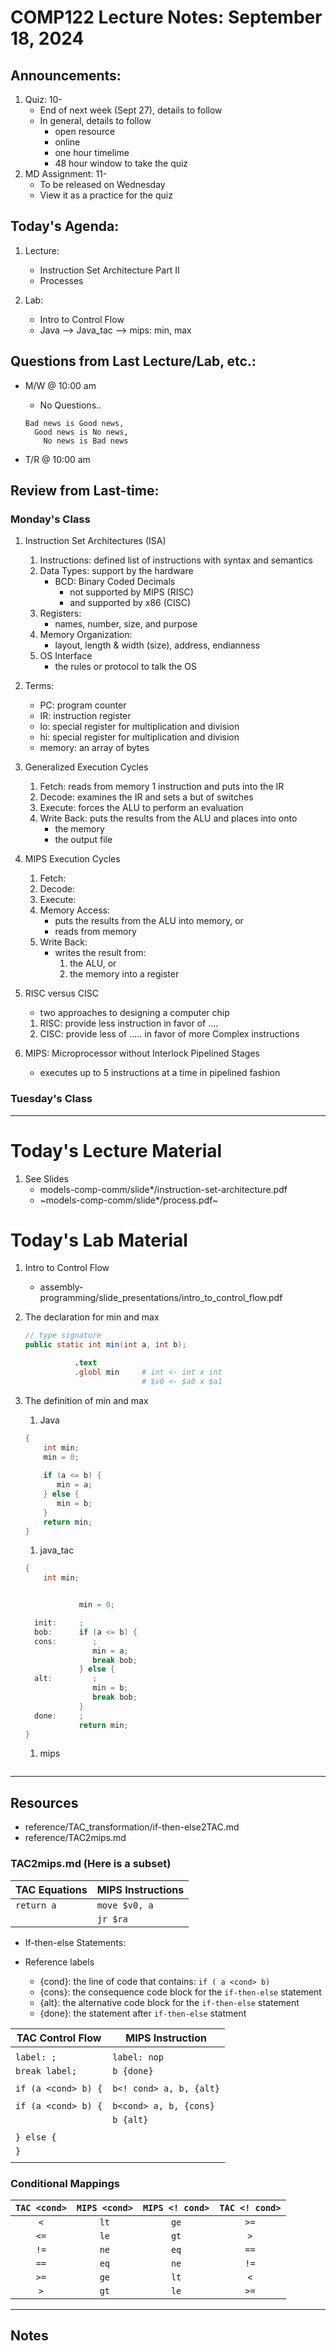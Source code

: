 # COMP122 Lecture Notes: September 18, 2024

## Announcements:
   1. Quiz: 10-
      - End of next week (Sept 27), details to follow
      - In general, details to follow
        - open resource
        - online 
        - one hour timelime
        - 48 hour window to take the quiz
   1. MD Assignment: 11-
      - To be released on Wednesday
      - View it as a practice for the quiz


## Today's Agenda:
   1. Lecture: 
      - Instruction Set Architecture Part II
      - Processes

   1. Lab:
      - Intro to Control Flow
      - Java --> Java_tac --> mips:  min, max


## Questions from Last Lecture/Lab, etc.:
   * M/W @ 10:00 am
     - No Questions..

     ```text
     Bad news is Good news,
       Good news is No news, 
         No news is Bad news
     ```

   * T/R @ 10:00 am



## Review from Last-time:
### Monday's Class
  1. Instruction Set Architectures (ISA)
     1. Instructions: defined list of instructions with syntax and semantics 
     2. Data Types: support by the hardware
        - BCD: Binary Coded Decimals
          - not supported by MIPS (RISC)
          - and supported by x86  (CISC)
     3. Registers: 
        - names, number, size, and purpose
     4. Memory Organization: 
        - layout, length & width (size), address, endianness
     5. OS Interface
        - the rules or protocol to talk the OS

 1. Terms:
     - PC: program counter
     - IR: instruction register
     - lo: special register for multiplication and division
     - hi: special register for multiplication and division
     - memory: an array of bytes

  1. Generalized Execution Cycles
     1. Fetch:   reads from memory 1 instruction and puts into the IR
     2. Decode:  examines the IR and sets a but of switches
     3. Execute: forces the ALU to perform an evaluation 
     4. Write Back: puts the results from the ALU and places into onto
        - the memory
        - the output file

 
  1. MIPS Execution Cycles
     1. Fetch:
     2. Decode:
     3. Execute:
     4. Memory Access: 
        - puts the results from the ALU into memory, or
        - reads from memory
     5. Write Back:
        - writes the result from:
          1. the ALU, or
          1. the memory
        into a register

   1. RISC versus CISC
      - two approaches to designing a computer chip
      1. RISC: provide less instruction in favor of ....
      1. CISC: provide less of ..... in favor of more Complex instructions

   1. MIPS: Microprocessor without Interlock Pipelined Stages
      - executes up to 5 instructions at a time in pipelined fashion

### Tuesday's Class
 

---
# Today's Lecture Material

  1. See Slides
     -  models-comp-comm/slide*/instruction-set-architecture.pdf 
     -  ~models-comp-comm/slide*/process.pdf~


# Today's Lab Material

  1. Intro to Control Flow
     - assembly-programming/slide_presentations/intro_to_control_flow.pdf

  1. The declaration for min and max
     ```java
     // type signature
     public static int min(int a, int b);
     ```

     ```mips
                .text
                .globl min     # int <- int x int
                               # $v0 <- $a0 x $a1
     ```
  1. The definition of min and max

     1. Java
     ```java
     {
         int min;
         min = 0;
         
         if (a <= b) {
            min = a;
         } else {
            min = b;
         }
         return min;
     }

     ```

     1. java_tac
     ```java
     {
         int min;


                 min = 0;

       init:     ;          
       bob:      if (a <= b) {
       cons:        ;
                    min = a;
                    break bob;
                 } else {
       alt:         ;
                    min = b;
                    break bob;
                 }
       done:     ;
                 return min;
     }
     ```

     1. mips
     ```
     ```
---
## Resources
   * reference/TAC_transformation/if-then-else2TAC.md
   * reference/TAC2mips.md

### TAC2mips.md (Here is a subset)

  | TAC Equations                 | MIPS Instructions         |   
  |-------------------------------|---------------------------|
  | `return a`                    | `move $v0, a`             |
  |                               | `jr $ra`                  |


   * If-then-else Statements:

   * Reference labels
     * {cond}: the line of code that contains: `if ( a <cond> b)`
     * {cons}: the consequence code block for the `if-then-else` statement
     * {alt}:  the alternative code block for the `if-then-else` statement
     * {done}: the statement after `if-then-else` statment
     

  | TAC Control Flow                  | MIPS Instruction           |
  |-----------------------------------|----------------------------|
  |                                   |                            |
  | `label: ;`                        | `label: nop`               |
  | `break label;`                    | `b {done}`                 |
  |                                   |                            |
  | `if (a <cond> b) {`               | `b<! cond> a, b, {alt}`    |
  |                                   |                            |        
  | `if (a <cond> b) {`               | `b<cond> a, b, {cons}`     |
  |                                   | `b {alt}`                  |
  |                                   |                            |
  | `} else {`                        |                            |
  | `}`                               |                            |
  |                                   |                            |


### Conditional Mappings

  | `TAC <cond>` | `MIPS <cond>` | `MIPS <! cond>` |`TAC <! cond>` |
  |:------------:|:-------------:|:---------------:|:-------------:|
  | `<`          | `lt`          | `ge`            |  `>=`         |
  | `<=`         | `le`          | `gt`            |  `>`          |
  | `!=`         | `ne`          | `eq`            |  `==`         |
  | `==`         | `eq`          | `ne`            |  `!=`         |
  | `>=`         | `ge`          | `lt`            |  `<`          |
  | `>`          | `gt`          | `le`            |  `>=`         |
   

---
<!-- This section for student's to place their own notes. -->
<!-- This section will not be updated by the Professor.   -->

## Notes  


